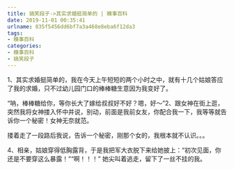 ```yaml
---
title: 搞笑段子->其实求婚挺简单的 | 糗事百科
date: 2019-11-01 00:35:41
urlname: 035f5456dd6bf7a3a468e8eba6f12da3
tags: 
- 糗事百科
categories:
- 糗事百科
- 搞笑段子
---
```

1、其实求婚挺简单的，我在今天上午短短的两个小时之中，就有十几个姑娘答应了我的求婚，只不过幼儿园门口的棒棒糖生意因为我变好了。

“呐，棒棒糖给你，等你长大了嫁给叔叔好不好？嗯，好～”2、跟女神在街上逛，突然我将女神搂入怀中并说，别动，前面是我前女友，你配合我一下，我等等就告诉你一个秘密！女神无奈就范。

搂着走了一段路后我说，告诉一个秘密，刚那个女的，我根本就不认识。。。

4、相亲，姑娘穿得低胸露背，于是我把军大衣脱下来给她披上：“初次见面，你还是不要穿这么暴露！”“啊！！！” 她尖叫着逃走，留下了一丝不挂的我。


